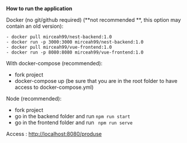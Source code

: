 **How to run the application**

Docker (no git/github required) (**not recommended **, this option may contain an old version):

```
- docker pull mirceah99/nest-backend:1.0
- docker run -p 3000:3000 mirceah99/nest-backend:1.0
- docker pull mirceah99/vue-frontend:1.0
- docker run -p 8080:8080 mirceah99/vue-frontend:1.0
```

With docker-compose (recommended):

- fork project
- docker-compose up (be sure that you are in the root folder to have access to docker-compose.yml)

Node (recommended):

- fork project
- go in the backend folder and run `npm run start `
- go in the frontend folder and run ` npm run serve`

Access : [http://localhost:8080/produse](http://localhost:8080/produse)
